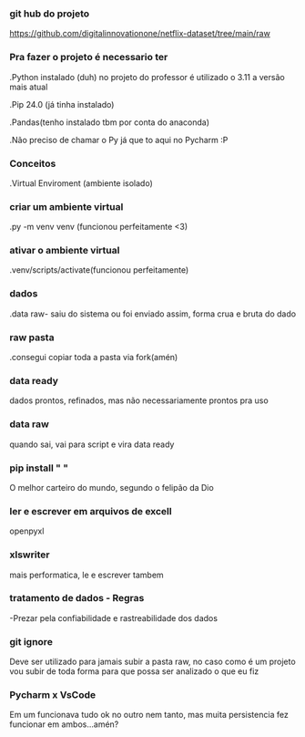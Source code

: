 ### git hub do projeto

https://github.com/digitalinnovationone/netflix-dataset/tree/main/raw

### Pra fazer o projeto é necessario ter

.Python instalado (duh) no projeto do professor é utilizado o 3.11 a versão mais atual

.Pip 24.0 (já tinha instalado)

.Pandas(tenho instalado tbm por conta do anaconda)

.Não preciso de chamar o Py já que to aqui no Pycharm :P

### Conceitos

.Virtual Enviroment (ambiente isolado)

### criar um ambiente virtual

.py -m venv venv (funcionou perfeitamente <3)

### ativar o ambiente virtual

.venv/scripts/activate(funcionou perfeitamente)

### dados

.data raw- saiu do sistema ou foi enviado assim, forma crua e bruta do dado

### raw pasta

.consegui copiar toda a pasta via fork(amén)

### data ready

dados prontos, refinados, mas não necessariamente prontos pra uso

### data raw
quando sai, vai para script e vira data ready

### pip install " "
O melhor carteiro do mundo, segundo o felipão da Dio

### ler e escrever em arquivos de excell
openpyxl

### xlswriter 
mais performatica, le e escrever tambem

### tratamento de dados - Regras
-Prezar pela confiabilidade e rastreabilidade dos dados

### git ignore
Deve ser utilizado para jamais subir a pasta raw, no caso como é um projeto vou subir de toda forma para que possa ser analizado o que eu fiz

### Pycharm x VsCode
Em um funcionava tudo ok no outro nem tanto, mas muita persistencia fez funcionar em ambos...amén?